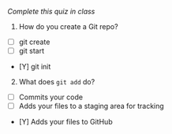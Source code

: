*Complete this quiz in class*

1. How do you create a Git repo?

- [ ] git create
- [ ] git start
- [Y] git init

2. What does `git add` do?

- [ ] Commits your code
- [ ] Adds your files to a staging area for tracking
- [Y] Adds your files to GitHub
